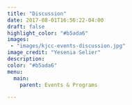 ```yaml
---
title: "Discussion"
date: 2017-08-01T16:56:22-04:00
draft: false
highlight_color: "#b5ada6"
images:
 - "images/kjcc-events-discussion.jpg"
image_credit: "Yesenia Selier"
description:
color: "#b5ada6"
menu:
  main:
    parent: Events & Programs

---
```

